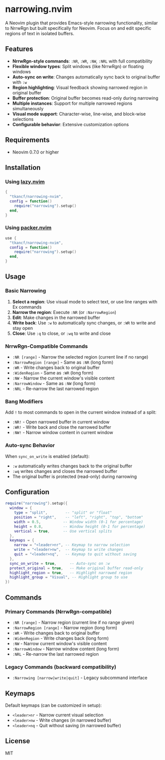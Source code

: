 # narrowing.nvim

A Neovim plugin that provides Emacs-style narrowing functionality, similar to NrrwRgn but built specifically for Neovim. Focus on and edit specific regions of text in isolated buffers.

## Features

- **NrrwRgn-style commands**: `:NR`, `:WR`, `:NW`, `:NRL` with full compatibility
- **Flexible window types**: Split windows (like NrrwRgn) or floating windows
- **Auto-sync on write**: Changes automatically sync back to original buffer with `:w`
- **Region highlighting**: Visual feedback showing narrowed region in original buffer
- **Buffer protection**: Original buffer becomes read-only during narrowing
- **Multiple instances**: Support for multiple narrowed regions simultaneously
- **Visual mode support**: Character-wise, line-wise, and block-wise selections
- **Configurable behavior**: Extensive customization options

## Requirements

- Neovim 0.7.0 or higher

## Installation

### Using [lazy.nvim](https://github.com/folke/lazy.nvim)

```lua
{
  "tkancf/narrowing-nvim",
  config = function()
    require("narrowing").setup()
  end,
}
```

### Using [packer.nvim](https://github.com/wbthomason/packer.nvim)

```lua
use {
  "tkancf/narrowing-nvim",
  config = function()
    require("narrowing").setup()
  end,
}
```

## Usage

### Basic Narrowing

1. **Select a region**: Use visual mode to select text, or use line ranges with Ex commands
2. **Narrow the region**: Execute `:NR` (or `:NarrowRegion`)
3. **Edit**: Make changes in the narrowed buffer
4. **Write back**: Use `:w` to automatically sync changes, or `:WR` to write and stay open
5. **Close**: Use `:q` to close, or `:wq` to write and close

### NrrwRgn-Compatible Commands

- `:NR [range]` - Narrow the selected region (current line if no range)
- `:NarrowRegion [range]` - Same as `:NR` (long form)
- `:WR` - Write changes back to original buffer
- `:WidenRegion` - Same as `:WR` (long form)
- `:NW` - Narrow the current window's visible content
- `:NarrowWindow` - Same as `:NW` (long form)
- `:NRL` - Re-narrow the last narrowed region

### Bang Modifiers

Add `!` to most commands to open in the current window instead of a split:
- `:NR!` - Open narrowed buffer in current window
- `:WR!` - Write back and close the narrowed buffer
- `:NW!` - Narrow window content in current window

### Auto-sync Behavior

When `sync_on_write` is enabled (default):
- `:w` automatically writes changes back to the original buffer
- `:wq` writes changes and closes the narrowed buffer
- The original buffer is protected (read-only) during narrowing

## Configuration

```lua
require("narrowing").setup({
  window = {
    type = "split",        -- "split" or "float"
    position = "right",    -- "left", "right", "top", "bottom"
    width = 0.5,          -- Window width (0-1 for percentage)
    height = 0.8,         -- Window height (0-1 for percentage)
    vertical = true,      -- Use vertical splits
  },
  keymaps = {
    narrow = "<leader>nr", -- Keymap to narrow selection
    write = "<leader>nw",  -- Keymap to write changes
    quit = "<leader>nq",   -- Keymap to quit without saving
  },
  sync_on_write = true,      -- Auto-sync on :w
  protect_original = true,   -- Make original buffer read-only
  highlight_region = true,   -- Highlight narrowed region
  highlight_group = "Visual", -- Highlight group to use
})
```

## Commands

### Primary Commands (NrrwRgn-compatible)
- `:NR [range]` - Narrow region (current line if no range given)
- `:NarrowRegion [range]` - Narrow region (long form)
- `:WR` - Write changes back to original buffer
- `:WidenRegion` - Write changes back (long form)
- `:NW` - Narrow current window's visible content
- `:NarrowWindow` - Narrow window content (long form)
- `:NRL` - Re-narrow the last narrowed region

### Legacy Commands (backward compatibility)
- `:Narrowing [narrow|write|quit]` - Legacy subcommand interface

## Keymaps

Default keymaps (can be customized in setup):

- `<leader>nr` - Narrow current visual selection
- `<leader>nw` - Write changes (in narrowed buffer)
- `<leader>nq` - Quit without saving (in narrowed buffer)

## License

MIT
